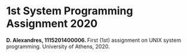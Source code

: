 # 1st System Programming Assignment 2020
<b> D. Alexandres, 1115201400006. </b>
First (1st) assignment on UNIX system programming.
University of Athens, 2020.
